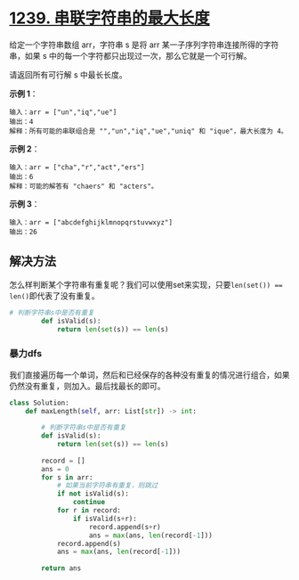 # [1239. 串联字符串的最大长度](https://leetcode-cn.com/problems/maximum-length-of-a-concatenated-string-with-unique-characters/)

给定一个字符串数组 arr，字符串 s 是将 arr 某一子序列字符串连接所得的字符串，如果 s 中的每一个字符都只出现过一次，那么它就是一个可行解。

请返回所有可行解 s 中最长长度。
 

**示例 1**：
```
输入：arr = ["un","iq","ue"]
输出：4
解释：所有可能的串联组合是 "","un","iq","ue","uniq" 和 "ique"，最大长度为 4。
```

**示例 2**：
```
输入：arr = ["cha","r","act","ers"]
输出：6
解释：可能的解答有 "chaers" 和 "acters"。
```

**示例 3**：
```
输入：arr = ["abcdefghijklmnopqrstuvwxyz"]
输出：26
```

## 解决方法

怎么样判断某个字符串有重复呢？我们可以使用set来实现，只要`len(set()) == len()`即代表了没有重复。

```py
# 判断字符串s中是否有重复
        def isValid(s):
            return len(set(s)) == len(s)
```

### 暴力dfs

我们直接遍历每一个单词，然后和已经保存的各种没有重复的情况进行组合，如果仍然没有重复，则加入。最后找最长的即可。

```py
class Solution:
    def maxLength(self, arr: List[str]) -> int:
        
        # 判断字符串s中是否有重复
        def isValid(s):
            return len(set(s)) == len(s)
        
        record = []
        ans = 0
        for s in arr:
            # 如果当前字符串有重复，则跳过
            if not isValid(s):
                continue
            for r in record:
                if isValid(s+r):
                    record.append(s+r)
                    ans = max(ans, len(record[-1]))
            record.append(s)
            ans = max(ans, len(record[-1]))
        
        return ans
```

### 